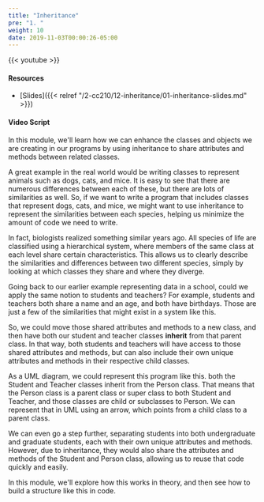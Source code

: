 ```yaml
---
title: "Inheritance"
pre: "1. "
weight: 10
date: 2019-11-03T00:00:26-05:00
---
```


{{< youtube  >}}

#### Resources

* [Slides]({{< relref "/2-cc210/12-inheritance/01-inheritance-slides.md" >}})

#### Video Script

In this module, we'll learn how we can enhance the classes and objects we are creating in our programs by using inheritance to share attributes and methods between related classes.

A great example in the real world would be writing classes to represent animals such as dogs, cats, and mice. It is easy to see that there are numerous differences between each of these, but there are lots of similarities as well. So, if we want to write a program that includes classes that represent dogs, cats, and mice, we might want to use inheritance to represent the similarities between each species, helping us minimize the amount of code we need to write.

In fact, biologists realized something similar years ago. All species of life are classified using a hierarchical system, where members of the same class at each level share certain characteristics. This allows us to clearly describe the similarities and differences between two different species, simply by looking at which classes they share and where they diverge.

Going back to our earlier example representing data in a school, could we apply the same notion to students and teachers? For example, students and teachers both share a name and an age, and both have birthdays. Those are just a few of the similarities that might exist in a system like this.

So, we could move those shared attributes and methods to a new class, and then have both our student and teacher classes **inherit** from that parent class. In that way, both students and teachers will have access to those shared attributes and methods, but can also include their own unique attributes and methods in their respective child classes.

As a UML diagram, we could represent this program like this. both the Student and Teacher classes inherit from the Person class. That means that the Person class is a parent class or super class to both Student and Teacher, and those classes are child or subclasses to Person. We can represent that in UML using an arrow, which points from a child class to a parent class.

We can even go a step further, separating students into both undergraduate and graduate students, each with their own unique attributes and methods. However, due to inheritance, they would also share the attributes and methods of the Student and Person class, allowing us to reuse that code quickly and easily.

In this module, we'll explore how this works in theory, and then see how to build a structure like this in code. 
